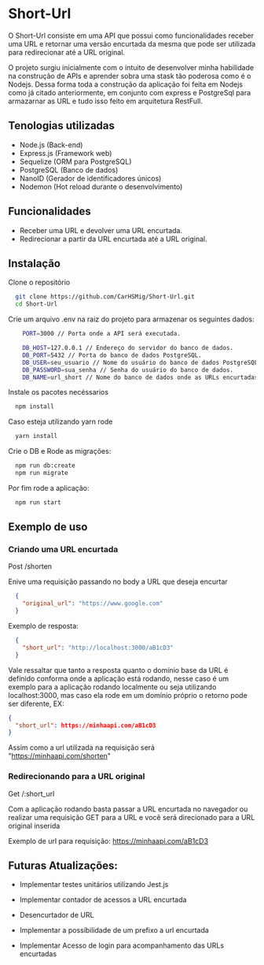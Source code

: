 
# Short-Url
O Short-Url consiste em uma API que possui como funcionalidades receber uma URL e retornar uma versão encurtada da mesma que pode ser utilizada para redirecionar até a URL original.

O projeto surgiu inicialmente com o intuito de desenvolver minha habilidade na construção de APIs e aprender sobra uma stask tão poderosa como é o Nodejs. Dessa forma toda a construção da aplicação foi feita em Nodejs como já citado anteriormente, em conjunto com express e PostgreSql para armazarnar as URL e tudo isso feito em arquitetura RestFull.



## Tenologias utilizadas

- Node.js (Back-end)
- Express.js (Framework web)
- Sequelize (ORM para PostgreSQL)
- PostgreSQL (Banco de dados)
- NanoID (Gerador de identificadores únicos)
- Nodemon (Hot reload durante o desenvolvimento)



## Funcionalidades

- Receber uma URL e devolver uma URL encurtada.
- Redirecionar a partir da URL encurtada até a URL original.

## Instalação

Clone o repositório 

```bash
  git clone https://github.com/CarHSMig/Short-Url.git
  cd Short-Url
```

Crie um arquivo .env na raiz do projeto para armazenar os seguintes dados: 

```bash
    PORT=3000 // Porta onde a API será executada.

    DB_HOST=127.0.0.1 // Endereço do servidor do banco de dados.
    DB_PORT=5432 // Porta do banco de dados PostgreSQL.
    DB_USER=seu_usuario // Nome do usuário do banco de dados PostgreSQL.
    DB_PASSWORD=sua_senha // Senha do usuário do banco de dados.
    DB_NAME=url_short // Nome do banco de dados onde as URLs encurtadas serão armazenadas.
```

Instale os pacotes necéssarios

```bash
  npm install
```

Caso esteja utilizando yarn rode

```bash
  yarn install
```

Crie o DB e Rode as migrações:
```bash
  npm run db:create
  npm run migrate 
```

Por fim rode a aplicação:

```bash
  npm run start
```








## Exemplo de uso

### Criando uma URL encurtada

Post /shorten

Enive uma requisição passando no body a URL que deseja encurtar

```json
  {
    "original_url": "https://www.google.com"
  }
```

Exemplo de resposta: 

```json
  {
    "short_url": "http://localhost:3000/aB1cD3"
  }
```

Vale ressaltar que tanto a resposta quanto o domínio base da URL é definido conforma onde a aplicação está rodando, nesse caso é um exemplo para a aplicação rodando localmente ou seja utilizando localhost:3000, mas caso ela rode em um domínio próprio o retorno pode ser diferente, EX:
```json
{
  "short_url": https://minhaapi.com/aB1cD3
}
```
Assim como a url utilizada na requisição será "https://minhaapi.com/shorten"

### Redirecionando para a URL original

Get /:short_url

Com a aplicação rodando basta passar a URL encurtada no navegador ou realizar uma requisição GET para a URL e você será direcionado para a URL original inserida

Exemplo de url para requisição: 
 https://minhaapi.com/aB1cD3



## Futuras Atualizações: 

- Implementar testes unitários utilizando Jest.js 

- Implementar contador de acessos a URL encurtada

- Desencurtador de URL

- Implementar a possíbilidade de um prefixo a url encurtada

- Implementar Acesso de login para acompanhamento das URLs encurtadas
